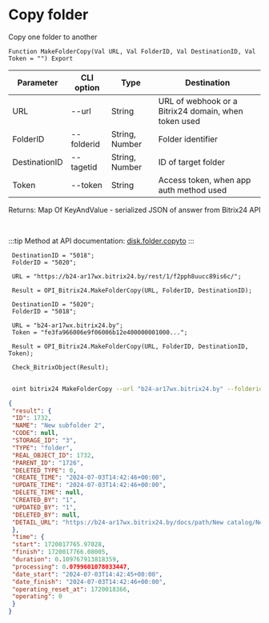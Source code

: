 ﻿---
sidebar_position: 3
---

# Copy folder
 Copy one folder to another



`Function MakeFolderCopy(Val URL, Val FolderID, Val DestinationID, Val Token = "") Export`

 | Parameter | CLI option | Type | Destination |
 |-|-|-|-|
 | URL | --url | String | URL of webhook or a Bitrix24 domain, when token used |
 | FolderID | --folderid | String, Number | Folder identifier |
 | DestinationID | --tagetid | String, Number | ID of target folder |
 | Token | --token | String | Access token, when app auth method used |

 
 Returns: Map Of KeyAndValue - serialized JSON of answer from Bitrix24 API

<br/>

:::tip
Method at API documentation: [disk.folder.copyto](https://dev.1c-bitrix.ru/rest_help/disk/folder/disk_folder_copyto.php)
:::
<br/>


```bsl title="Code example"
 DestinationID = "5018";
 FolderID = "5020";
 
 URL = "https://b24-ar17wx.bitrix24.by/rest/1/f2pph8uucc89is6c/";
 
 Result = OPI_Bitrix24.MakeFolderCopy(URL, FolderID, DestinationID);
 
 DestinationID = "5020";
 FolderID = "5018";
 
 URL = "b24-ar17wx.bitrix24.by";
 Token = "fe3fa966006e9f06006b12e400000001000...";
 
 Result = OPI_Bitrix24.MakeFolderCopy(URL, FolderID, DestinationID, Token);
 
 Check_BitrixObject(Result);
```
	


```sh title="CLI command example"
 
 oint bitrix24 MakeFolderCopy --url "b24-ar17wx.bitrix24.by" --folderid "2492" --tagetid "2494" --token "56898d66006e9f06006b12e400000001000..."

```

```json title="Result"
{
 "result": {
 "ID": 1732,
 "NAME": "New subfolder 2",
 "CODE": null,
 "STORAGE_ID": "3",
 "TYPE": "folder",
 "REAL_OBJECT_ID": 1732,
 "PARENT_ID": "1726",
 "DELETED_TYPE": 0,
 "CREATE_TIME": "2024-07-03T14:42:46+00:00",
 "UPDATE_TIME": "2024-07-03T14:42:46+00:00",
 "DELETE_TIME": null,
 "CREATED_BY": "1",
 "UPDATED_BY": "1",
 "DELETED_BY": null,
 "DETAIL_URL": "https://b24-ar17wx.bitrix24.by/docs/path/New catalog/New subfolder/New subfolder 2"
 },
 "time": {
 "start": 1720017765.97028,
 "finish": 1720017766.08005,
 "duration": 0.109767913818359,
 "processing": 0.0799601078033447,
 "date_start": "2024-07-03T14:42:45+00:00",
 "date_finish": "2024-07-03T14:42:46+00:00",
 "operating_reset_at": 1720018366,
 "operating": 0
 }
}
```
